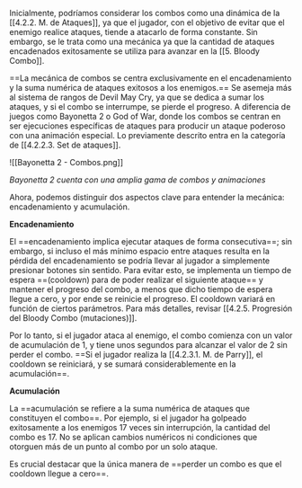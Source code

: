 
Inicialmente, podríamos considerar los combos como una dinámica de la [[4.2.2. M. de Ataques]], ya que el jugador, con el objetivo de evitar que el enemigo realice ataques, tiende a atacarlo de forma constante. Sin embargo, se le trata como una mecánica ya que la cantidad de ataques encadenados exitosamente se utiliza para avanzar en la [[5. Bloody Combo]].

==La mecánica de combos se centra exclusivamente en el encadenamiento y la suma numérica de ataques exitosos a los enemigos.== Se asemeja más al sistema de rangos de Devil May Cry, ya que se dedica a sumar los ataques, y si el combo se interrumpe, se pierde el progreso. A diferencia de juegos como Bayonetta 2 o God of War, donde los combos se centran en ser ejecuciones específicas de ataques para producir un ataque poderoso con una animación especial. Lo previamente descrito entra en la categoría de [[4.2.2.3. Set de ataques]].

![[Bayonetta 2 - Combos.png]]

*Bayonetta 2 cuenta con una amplia gama de combos y animaciones*

Ahora, podemos distinguir dos aspectos clave para entender la mecánica: encadenamiento y acumulación.

**Encadenamiento**

El ==encadenamiento implica ejecutar ataques de forma consecutiva==; sin embargo, si incluso el más mínimo espacio entre ataques resulta en la pérdida del encadenamiento se podría llevar al jugador a simplemente presionar botones sin sentido. Para evitar esto, se implementa un tiempo de espera ==(cooldown) para de poder realizar el siguiente ataque== y mantener el progreso del combo, a menos que dicho tiempo de espera llegue a cero, y por ende se reinicie el progreso. El cooldown variará en función de ciertos parámetros. Para más detalles, revisar [[4.2.5. Progresión del Bloody Combo (mutaciones)]].

Por lo tanto, si el jugador ataca al enemigo, el combo comienza con un valor de acumulación de 1, y tiene unos segundos para alcanzar el valor de 2 sin perder el combo. ==Si el jugador realiza la [[4.2.3.1. M. de Parry]], el cooldown se reiniciará, y se sumará considerablemente en la acumulación==. 

**Acumulación**

La ==acumulación se refiere a la suma numérica de ataques que constituyen el combo==. Por ejemplo, si el jugador ha golpeado exitosamente a los enemigos 17 veces sin interrupción, la cantidad del combo es 17. No se aplican cambios numéricos ni condiciones que otorguen más de un punto al combo por un solo ataque.

Es crucial destacar que la única manera de ==perder un combo es que el cooldown llegue a cero==. 




